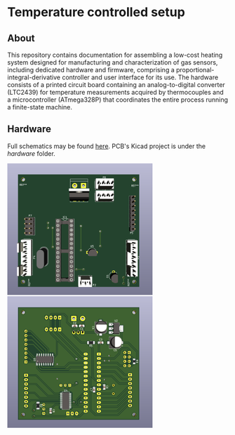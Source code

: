 # Temperature controlled setup

## About

This repository contains documentation for assembling a low-cost heating system designed for manufacturing and characterization of gas sensors, including dedicated hardware and firmware, comprising a proportional-integral-derivative controller and user interface for its use. The hardware consists of a printed circuit board containing an analog-to-digital converter (LTC2439) for temperature measurements acquired by thermocouples and a microcontroller (ATmega328P) that coordinates the entire process running a finite-state machine.

## Hardware

Full schematics may be found [here](./hardware/schematics.pdf). PCB's Kicad project is under the *hardware* folder.

<p align="center">
<div id="mainDiv">
    <div id="divOne" class="boxes">
	<img src="./images/pcb_top.png" alt="PCB top" height="300">
    </div>
    <div id="divTwo" class="boxes">
	<img src="./images/pcb_bottom.png" alt="PCB bottom" height="300">
    </div>
</div>
</p>
